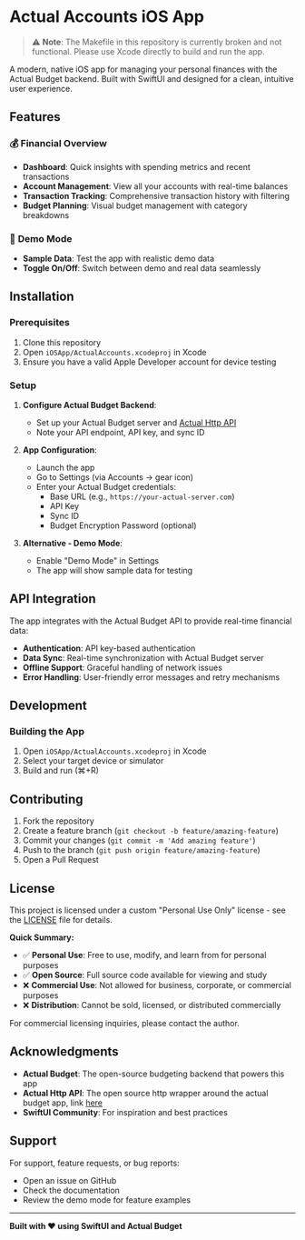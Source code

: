 # Actual Accounts iOS App

> ⚠️ **Note**: The Makefile in this repository is currently broken and not functional. Please use Xcode directly to build and run the app.

A modern, native iOS app for managing your personal finances with the Actual Budget backend. Built with SwiftUI and designed for a clean, intuitive user experience.

## Features

### 💰 **Financial Overview**
- **Dashboard**: Quick insights with spending metrics and recent transactions
- **Account Management**: View all your accounts with real-time balances
- **Transaction Tracking**: Comprehensive transaction history with filtering
- **Budget Planning**: Visual budget management with category breakdowns

### 🧪 **Demo Mode**
- **Sample Data**: Test the app with realistic demo data
- **Toggle On/Off**: Switch between demo and real data seamlessly

## Installation

### Prerequisites
1. Clone this repository
2. Open `iOSApp/ActualAccounts.xcodeproj` in Xcode
3. Ensure you have a valid Apple Developer account for device testing

### Setup
1. **Configure Actual Budget Backend**:
   - Set up your Actual Budget server and [Actual Http API]((https://github.com/jhonderson/actual-http-api) )
   - Note your API endpoint, API key, and sync ID

2. **App Configuration**:
   - Launch the app
   - Go to Settings (via Accounts → gear icon)
   - Enter your Actual Budget credentials:
     - Base URL (e.g., `https://your-actual-server.com`)
     - API Key
     - Sync ID
     - Budget Encryption Password (optional)

3. **Alternative - Demo Mode**:
   - Enable "Demo Mode" in Settings
   - The app will show sample data for testing


## API Integration

The app integrates with the Actual Budget API to provide real-time financial data:

- **Authentication**: API key-based authentication
- **Data Sync**: Real-time synchronization with Actual Budget server
- **Offline Support**: Graceful handling of network issues
- **Error Handling**: User-friendly error messages and retry mechanisms

## Development

### Building the App
1. Open `iOSApp/ActualAccounts.xcodeproj` in Xcode
2. Select your target device or simulator
3. Build and run (⌘+R)

## Contributing

1. Fork the repository
2. Create a feature branch (`git checkout -b feature/amazing-feature`)
3. Commit your changes (`git commit -m 'Add amazing feature'`)
4. Push to the branch (`git push origin feature/amazing-feature`)
5. Open a Pull Request

## License

This project is licensed under a custom "Personal Use Only" license - see the [LICENSE](LICENSE) file for details.

**Quick Summary:**
- ✅ **Personal Use**: Free to use, modify, and learn from for personal purposes
- ✅ **Open Source**: Full source code available for viewing and study
- ❌ **Commercial Use**: Not allowed for business, corporate, or commercial purposes
- ❌ **Distribution**: Cannot be sold, licensed, or distributed commercially

For commercial licensing inquiries, please contact the author.

## Acknowledgments

- **Actual Budget**: The open-source budgeting backend that powers this app
- **Actual Http API**: The open source http wrapper around the actual budget app, link [here](https://github.com/jhonderson/actual-http-api) 
- **SwiftUI Community**: For inspiration and best practices

## Support

For support, feature requests, or bug reports:
- Open an issue on GitHub
- Check the documentation
- Review the demo mode for feature examples

---

**Built with ❤️ using SwiftUI and Actual Budget**